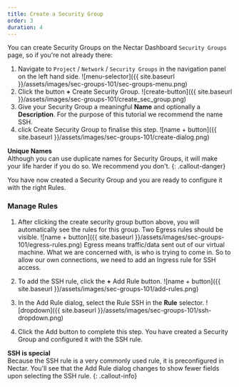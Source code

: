 ```yaml
---
title: Create a Security Group
order: 3
duration: 4
---
```


You can create Security Groups on the Nectar Dashboard `Security Groups` page, so if you're not already there:

1. Navigate to `Project` / `Network` / `Security Groups` in the navigation panel on the left hand side.
![menu-selector]({{ site.baseurl }}/assets/images/sec-groups-101/sec-groups-menu.png)
2. Click the button **+** Create Security Group.
![create-button]({{ site.baseurl }}/assets/images/sec-groups-101/create_sec_group.png)
3. Give your Security Group a meaningful **Name** and optionally a **Description**. For the purpose of this tutorial we recommend the name SSH.
4. click Create Security Group to finalise this step.
![name + button]({{ site.baseurl }}/assets/images/sec-groups-101/create-dialog.png)

**Unique Names**  
Although you can use duplicate names for Security Groups, it will make your life harder if you do so. We recommend you don't.
{: .callout-danger}

You have now created a Security Group and you are ready to configure it with the right Rules.

### Manage Rules

1. After clicking the create security group button above, you will automatically see the rules for this group.
   Two Egress rules should be visible.
   ![name + button]({{ site.baseurl }}/assets/images/sec-groups-101/egress-rules.png)
   Egress means traffic/data sent out of our virtual machine. What we are concerned with, is who is trying to come in. So to allow our own connections, we need to add an Ingress rule for SSH access.
2. To add the SSH rule, click the **+** Add Rule button.
![name + button]({{ site.baseurl }}/assets/images/sec-groups-101/add-rules.png)

3. In the Add Rule dialog, select the Rule SSH in the **Rule** selector.
![dropdown]({{ site.baseurl }}/assets/images/sec-groups-101/ssh-dropdown.png)
4. Click the Add button to complete this step. You have created a Security Group and configured it with the SSH rule.

**SSH is special**  
Because the SSH rule is a very commonly used rule, it is preconfigured in Nectar. You'll see that the Add Rule dialog changes to show fewer fields upon selecting the SSH rule.
{: .callout-info} 